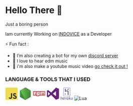 # Hello There 👋

Just a boring person
<!--
**sisodiya2421/sisodiya2421** is a ✨ _special_ ✨ repository because its `README.md` (this file) appears on your GitHub profile.

Here are some ideas to get you started:

- 🔭 I’m currently working on ...
- 🌱 I’m currently learning ...
- 👯 I’m looking to collaborate on ...
- 🤔 I’m looking for help with ...
- 💬 Ask me about ...
- 📫 How to reach me: ...
- 😄 Pronouns: ...
- ⚡ Fun fact: ...
-->

Iam currently Working on [INDOVICE](https://discord.st/IndoVice) as a Developer

⚡ Fun fact :
- 👯 I’m also creating a bot for my own [discord server](https://discord.st/senjawave)
- :musical_note: I love to hear edm music 
- 🤔 i'm also make a youtube music video [go check it out !](https://www.youtube.com/channel/UCbSRdIKql2-fG0t-KbkBk_Q)

### LANGUAGE & TOOLS THAT I USED

<p align="left"><img src="https://github.com/devicons/devicon/blob/master/icons/javascript/javascript-original.svg" alt="JavaScript" width="40" height="40"/> <img src="https://github.com/devicons/devicon/blob/master/icons/nodejs/nodejs-original.svg" alt="nodejs" width="40" height="40"/> <img src="https://github.com/devicons/devicon/blob/master/icons/npm/npm-original-wordmark.svg" alt="npm" width="40" height="40"/> <img src="https://github.com/devicons/devicon/blob/master/icons/visualstudio/visualstudio-plain.svg" alt="VisualStudio" width="40" height="40"/> <img src="https://github.com/devicons/devicon/blob/master/icons/heroku/heroku-original-wordmark.svg" alt="Heroku" width="40" height="40"/> <img src="https://education.ti.com/-/media/ti/education/images/products/product-details/hero/solutions-lua-scripting-hero.png" alt="Lua" width="40" height="40"/></p>
